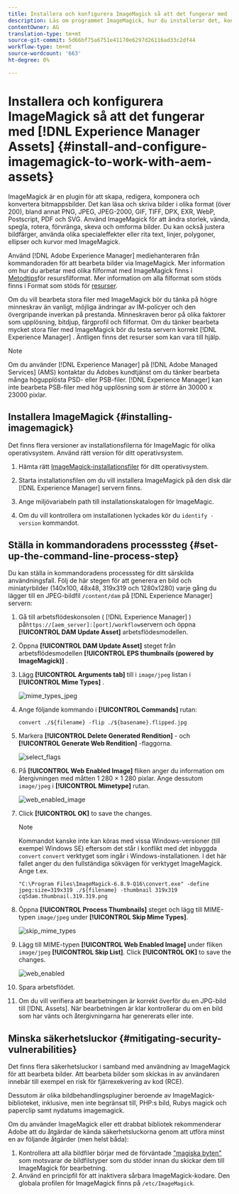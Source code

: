 ```yaml
---
title: Installera och konfigurera ImageMagick så att det fungerar med [!DNL Adobe Experience Manager Assets].
description: Läs om programmet ImageMagick, hur du installerar det, konfigurerar kommandoradsprocessen och använder det för att redigera, skapa och generera miniatyrbilder från bilder.
contentOwner: AG
translation-type: tm+mt
source-git-commit: 5d66bf75a6751e41170e6297d26116ad33c2df44
workflow-type: tm+mt
source-wordcount: '663'
ht-degree: 0%

---
```



# Installera och konfigurera ImageMagick så att det fungerar med [!DNL Experience Manager Assets] {#install-and-configure-imagemagick-to-work-with-aem-assets}

ImageMagick är en plugin för att skapa, redigera, komponera och konvertera bitmappsbilder. Det kan läsa och skriva bilder i olika format (över 200), bland annat PNG, JPEG, JPEG-2000, GIF, TIFF, DPX, EXR, WebP, Postscript, PDF och SVG. Använd ImageMagick för att ändra storlek, vända, spegla, rotera, förvränga, skeva och omforma bilder. Du kan också justera bildfärger, använda olika specialeffekter eller rita text, linjer, polygoner, ellipser och kurvor med ImageMagick.

Använd [!DNL Adobe Experience Manager] mediehanteraren från kommandoraden för att bearbeta bilder via ImageMagick. Mer information om hur du arbetar med olika filformat med ImageMagick finns i [Metodtips](/help/assets/assets-file-format-best-practices.md)för resursfilformat. Mer information om alla filformat som stöds finns i Format som stöds för [resurser](/help/assets/assets-formats.md).

Om du vill bearbeta stora filer med ImageMagick bör du tänka på högre minneskrav än vanligt, möjliga ändringar av IM-policyer och den övergripande inverkan på prestanda. Minneskraven beror på olika faktorer som upplösning, bitdjup, färgprofil och filformat. Om du tänker bearbeta mycket stora filer med ImageMagick bör du testa servern korrekt [!DNL Experience Manager] . Äntligen finns det resurser som kan vara till hjälp.

>[!NOTE]
>
>Om du använder [!DNL Experience Manager] på [!DNL Adobe Managed Services] (AMS) kontaktar du Adobes kundtjänst om du tänker bearbeta många högupplösta PSD- eller PSB-filer. [!DNL Experience Manager] kan inte bearbeta PSB-filer med hög upplösning som är större än 30000 x 23000 pixlar.

## Installera ImageMagick {#installing-imagemagick}

Det finns flera versioner av installationsfilerna för ImageMagic för olika operativsystem. Använd rätt version för ditt operativsystem.

1. Hämta rätt [ImageMagick-installationsfiler](https://www.imagemagick.org/script/download.php) för ditt operativsystem.
1. Starta installationsfilen om du vill installera ImageMagick på den disk där [!DNL Experience Manager] servern finns.

1. Ange miljövariabeln path till installationskatalogen för ImageMagic.
1. Om du vill kontrollera om installationen lyckades kör du `identify -version` kommandot.

## Ställa in kommandoradens processsteg {#set-up-the-command-line-process-step}

Du kan ställa in kommandoradens processsteg för ditt särskilda användningsfall. Följ de här stegen för att generera en bild och miniatyrbilder (140x100, 48x48, 319x319 och 1280x1280) varje gång du lägger till en JPEG-bildfil `/content/dam` på [!DNL Experience Manager] servern:

1. Gå till arbetsflödeskonsolen ( [!DNL Experience Manager] ) på`https://[aem_server]:[port]/workflow`servern och öppna **[!UICONTROL DAM Update Asset]** arbetsflödesmodellen.
1. Öppna **[!UICONTROL DAM Update Asset]** steget från arbetsflödesmodellen **[!UICONTROL EPS thumbnails (powered by ImageMagick)]** .
1. Lägg **[!UICONTROL Arguments tab]** till i `image/jpeg` listan i **[!UICONTROL Mime Types]** .

   ![mime_types_jpeg](assets/mime_types_jpeg.png)

1. Ange följande kommando i **[!UICONTROL Commands]** rutan:

   `convert ./${filename} -flip ./${basename}.flipped.jpg`

1. Markera **[!UICONTROL Delete Generated Rendition]** - och **[!UICONTROL Generate Web Rendition]** -flaggorna.

   ![select_flags](assets/select_flags.png)

1. På **[!UICONTROL Web Enabled Image]** fliken anger du information om återgivningen med måtten 1 280 × 1 280 pixlar. Ange dessutom `image/jpeg` i **[!UICONTROL Mimetype]** rutan.

   ![web_enabled_image](assets/web_enabled_image.png)

1. Click **[!UICONTROL OK]** to save the changes.

   >[!NOTE]
   >
   >Kommandot kanske inte kan köras med vissa Windows-versioner (till exempel Windows SE) eftersom det står i konflikt med det inbyggda `convert` `convert` verktyget som ingår i Windows-installationen. I det här fallet anger du den fullständiga sökvägen för verktyget ImageMagick. Ange t.ex.
   >
   >
   >`"C:\Program Files\ImageMagick-6.8.9-Q16\convert.exe" -define jpeg:size=319x319 ./${filename} -thumbnail 319x319 cq5dam.thumbnail.319.319.png`

1. Öppna **[!UICONTROL Process Thumbnails]** steget och lägg till MIME-typen `image/jpeg` under **[!UICONTROL Skip Mime Types]**.

   ![skip_mime_types](assets/skip_mime_types.png)

1. Lägg till MIME-typen **[!UICONTROL Web Enabled Image]** under fliken `image/jpeg` **[!UICONTROL Skip List]**. Click **[!UICONTROL OK]** to save the changes.

   ![web_enabled](assets/web_enabled.png)

1. Spara arbetsflödet.

1. Om du vill verifiera att bearbetningen är korrekt överför du en JPG-bild till [!DNL Assets]. När bearbetningen är klar kontrollerar du om en bild som har vänts och återgivningarna har genererats eller inte.

## Minska säkerhetsluckor {#mitigating-security-vulnerabilities}

Det finns flera säkerhetsluckor i samband med användning av ImageMagick för att bearbeta bilder. Att bearbeta bilder som skickas in av användaren innebär till exempel en risk för fjärrexekvering av kod (RCE).

Dessutom är olika bildbehandlingspluginer beroende av ImageMagick-biblioteket, inklusive, men inte begränsat till, PHP:s bild, Rubys magick och paperclip samt nydatums imagemagick.

Om du använder ImageMagick eller ett drabbat bibliotek rekommenderar Adobe att du åtgärdar de kända säkerhetsluckorna genom att utföra minst en av följande åtgärder (men helst båda):

1. Kontrollera att alla bildfiler börjar med de förväntade [&quot;magiska byten&quot;](https://en.wikipedia.org/wiki/List_of_file_signatures) som motsvarar de bildfilstyper som du stöder innan du skickar dem till ImageMagick för bearbetning.
1. Använd en principfil för att inaktivera sårbara ImageMagick-kodare. Den globala profilen för ImageMagick finns på `/etc/ImageMagick`.
